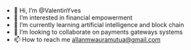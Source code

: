 - 👋 Hi, I’m @ValentinYves
- 👀 I’m interested in financial empowerment
- 🌱 I’m currently learning artificial intelligence and block chain
- 💞️ I’m looking to collaborate on payments gateways systems
- 📫 How to reach me allanmwauramutua@gmail.com

<!---
ValentinYves/ValentinYves is a ✨ special ✨ repository because its `README.md` (this file) appears on your GitHub profile.
You can click the Preview link to take a look at your changes.
--->
